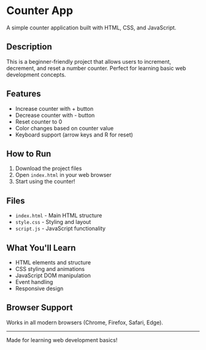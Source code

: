 # Counter App

A simple counter application built with HTML, CSS, and JavaScript.

## Description

This is a beginner-friendly project that allows users to increment, decrement, and reset a number counter. Perfect for learning basic web development concepts.

## Features

- Increase counter with + button
- Decrease counter with - button  
- Reset counter to 0
- Color changes based on counter value
- Keyboard support (arrow keys and R for reset)

## How to Run

1. Download the project files
2. Open `index.html` in your web browser
3. Start using the counter!

## Files

- `index.html` - Main HTML structure
- `style.css` - Styling and layout
- `script.js` - JavaScript functionality

## What You'll Learn

- HTML elements and structure
- CSS styling and animations
- JavaScript DOM manipulation
- Event handling
- Responsive design

## Browser Support

Works in all modern browsers (Chrome, Firefox, Safari, Edge).

---

Made for learning web development basics!
